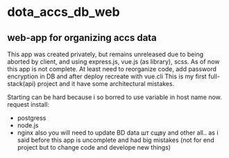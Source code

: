 # dota_accs_db_web
web-app for organizing accs data
---
This app was created privately, but remains unreleased due to being aborted by client, and using express.js, vue.js (as library), scss.
As of now this app is not complete.
At least need to reorganize code, add password encryption in DB and after deploy recreate with vue.cli
This is my first full-stack(api) project and it have some architectural mistakes.

Starting can be hard because i so borred to use variable in host name now.
request install:
* postgress
* node.js
* nginx
also you will need to update BD data шт сщву and other all.. as i said before this app is uncomplete and had big mistakes (not for end project but to change code and develope new things)
